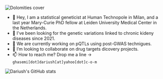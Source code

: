 ![Dolomities cover](https://github.com/DariushG3/DariushG3/blob/main/Dolomitte_March_2023.JPG) 
- 👋 Hey, I am a statistical geneticist at Human Technopole in Milan, and a last year Mary-Curie PhD fellow at Leiden University Medical Center in the Netherlands. 
- 👀 I've been looking for the genetic variations linked to chronic kideny diseases since 2021. 
- 🌱 We are currently working on pQTLs using post-GWAS technigues.
- 💞️ I’m looking to collaborate on drug targets dicovery projects.  
- 📫 How to reach me? Drop me a line -> `ghasemi[dot]dariush[at]yahoo[dot]c-o-m`
      
<!---
DariushG3/DariushG3 is a ✨ special ✨ repository because its `README.md` (this file) appears on your GitHub profile.
You can click the Preview link to take a look at your changes.
--->
![Dariush's GitHub stats](https://github-readme-stats.vercel.app/api?username=dariushghasemi&theme=vue-dark&show_icons=true) 
